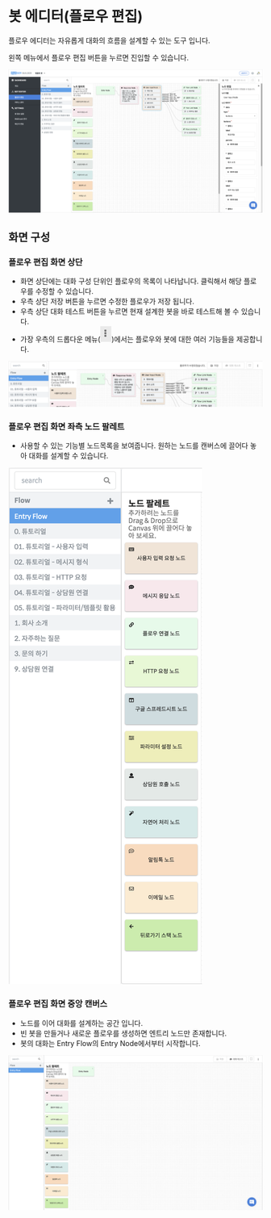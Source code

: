 # 봇 에디터\(플로우 편집\)

플로우 에디터는 자유롭게 대화의 흐름을 설계할 수 있는 도구 입니다.

왼쪽 메뉴에서 플로우 편집 버튼을 누르면 진입할 수 있습니다.

![&#xBD07; &#xC5D0;&#xB514;&#xD130;\(&#xD50C;&#xB85C;&#xC6B0; &#xD3B8;&#xC9D1;\) &#xD654;&#xBA74; &#xC608;&#xC2DC;](../../.gitbook/assets/builder_flow_editor.png)

## 화면 구성 <a id="layout"></a>

### 플로우 편집 화면 상단 <a id="layout-top"></a>

* 화면 상단에는 대화 구성 단위인 플로우의 목록이 나타납니다. 클릭해서 해당 플로우를 수정할 수 있습니다.
* 우측 상단 저장 버튼을 누르면 수정한 플로우가 저장 됩니다. 
* 우측 상단 대화 테스트 버튼을 누르면 현재 설계한 봇을 바로 테스트해 볼 수 있습니다.
* 가장 우측의 드롭다운 메뉴\(![](../../.gitbook/assets/dropdown_icon.png)\)에서는 플로우와 봇에 대한 여러 기능들을 제공합니다.

![](../../.gitbook/assets/2018-08-13-7.59.48.png)

### 플로우 편집 화면 좌측 노드 팔레트 <a id="layout-left"></a>

* 사용할 수 있는 기능별 노드목록을 보여줍니다. 원하는 노드를 캔버스에 끌어다 놓아 대화를 설계할 수 있습니다.

![](../../.gitbook/assets/flow_node.png)

### 플로우 편집 화면 중앙 캔버스 <a id="layout-center"></a>

* 노드를 이어 대화를 설계하는 공간 입니다. 
* 빈 봇을 만들거나 새로운 플로우를 생성하면 엔트리 노드만 존재합니다.
* 봇의 대화는 Entry Flow의 Entry Node에서부터 시작합니다.

![](../../.gitbook/assets/builder_%20%282%29.png)



